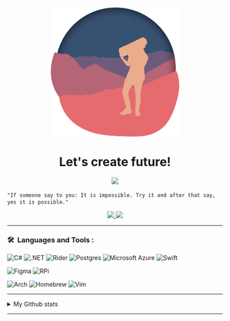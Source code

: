 <p align="center">
    <img src="Icons\MatejMa2ur.png" width="300px"/>
</p>

<h1 align="center">Let's create future!</h1>  

<p align="center">
    <a href="http://easv.dk"><img src="https://img.shields.io/badge/student%20%40%20easv.dk-Software%20Development-fbbb2c?style=for-the-badge"/>
    </a>
</p>

```
"If someone say to you: It is impossible. Try it and after that say, yes it is possible."
```

<p align="center">
<!-- This is all Media Where to Find Me -->
    <a href="https://www.linkedin.com/in/matej-mazur/">
        <img src="https://img.shields.io/badge/LinkedIn-0A66C2?style=for-the-badge&logo=LinkedIn&logoColor=#FFFFFF"/>
    </a>
    <a href="https://mmlw.net">
        <img src="https://img.shields.io/badge/mmlw.net-000000?style=for-the-badge&logo=GitHub%20Pages"/>
    </a>
</p>

---
### 🛠 &nbsp;Languages and Tools :

![C#](https://img.shields.io/badge/C%23-239120.svg?style=for-the-badge&logo=C%20Sharp&logoColor=white)
![.NET](https://img.shields.io/badge/.NET-512bd4.svg?style=for-the-badge&logo=.NET&logoColor=white)
![Rider](https://img.shields.io/badge/Rider-467bf5.svg?style=for-the-badge&logo=Rider&logoColor=white)
![Postgres](https://img.shields.io/badge/Postgres-%23316192.svg?style=for-the-badge&logo=postgresql&logoColor=white)
![Microsoft Azure](https://img.shields.io/badge/Microsoft%20Azure-0078D4.svg?style=for-the-badge&logo=Microsoft%20Azure&logoColor=white)
![Swift](https://img.shields.io/badge/Swift-F54A2A.svg?style=for-the-badge&logo=swift&logoColor=white)

![Figma](https://img.shields.io/badge/Figma-f24e1e.svg?style=for-the-badge&logo=Figma&logoColor=white)
![RPi](https://img.shields.io/badge/Raspberry%20PI-A22846.svg?style=for-the-badge&logo=Raspberry%20Pi&logoColor=white)

![Arch](https://img.shields.io/badge/Arch-1793D1.svg?style=for-the-badge&logo=Arch%20Linux&logoColor=white)
![Homebrew](https://img.shields.io/badge/Homebrew-fbb040.svg?style=for-the-badge&logo=Homebrew&logoColor=white)
![Vim](https://img.shields.io/badge/Vim-019733.svg?style=for-the-badge&logo=Vim&logoColor=white)

---

<details>

<summary>My Github stats</summary>

<p align="center">
    <img src="https://github-readme-stats-theta-amber-33.vercel.app/api/top-langs/?username=MatejMa2ur&layout=compact&include_all_commits=true&count_private=true"/>
</p>

</details>

---

<!-- This section you create this variables that are used above -->
[website]: https://matejma2ur.github.io/questmat.github.io/
[twitter]: https://twitter.com/matej_mazur
[linkedin]: https://www.linkedin.com/in/matej-mazur/
[xbox]: https://xboxgamertag.com/search/Grimsborith
[discord]: https://discordapp.com/users/405791730839846932

